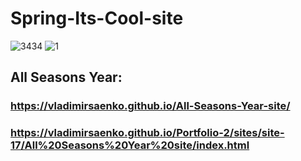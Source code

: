 # Spring-Its-Cool-site
 
![3434](https://user-images.githubusercontent.com/56477695/116468954-30045980-a87a-11eb-9094-ab93936e3fbc.jpg)
![1](https://user-images.githubusercontent.com/56477695/121777267-e3f74500-cb99-11eb-8970-f633be5446fe.jpg)

## All Seasons Year:

### https://vladimirsaenko.github.io/All-Seasons-Year-site/

### https://vladimirsaenko.github.io/Portfolio-2/sites/site-17/All%20Seasons%20Year%20site/index.html
